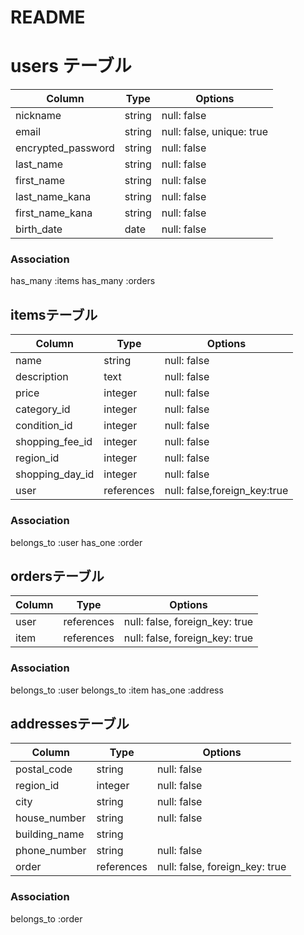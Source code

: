 # README

# users テーブル

| Column             | Type   | Options                     |
| ------------------ | ------ | --------------------------- |
| nickname           | string | null: false                 |
| email              | string | null: false, unique: true   |
| encrypted_password | string | null: false                 |
| last_name          | string | null: false                 |
| first_name         | string | null: false                 |
| last_name_kana     | string | null: false                 |
| first_name_kana    | string | null: false                 |
| birth_date         | date   | null: false                 |

### Association
has_many :items
has_many :orders

## itemsテーブル

| Column            | Type      | Options                     |
| ----------------- | --------- | --------------------------- |
| name              | string    | null: false                 |
| description       | text      | null: false                 |
| price             | integer   | null: false                 |
| category_id       | integer   | null: false                 |
| condition_id      | integer   | null: false                 |
| shopping_fee_id   | integer   | null: false                 |
| region_id         | integer   | null: false                 |
| shopping_day_id   | integer   | null: false                 |
| user              | references| null: false,foreign_key:true|

### Association
belongs_to :user
has_one :order

## ordersテーブル

| Column | Type       | Options                        |
| ------ | ---------- | ------------------------------ |
| user   | references | null: false, foreign_key: true |
| item   | references | null: false, foreign_key: true |

### Association
belongs_to :user
belongs_to :item
has_one :address

## addressesテーブル

| Column       | Type       | Options                        |
| -------      | ---------- | ------------------------------ |
| postal_code  | string     | null: false                    |
| region_id    | integer    | null: false                    |
| city         | string     | null: false                    |
| house_number | string     | null: false                    |
| building_name| string     |                                |
| phone_number | string     | null: false                    |
| order        | references | null: false, foreign_key: true |

### Association
belongs_to :order
